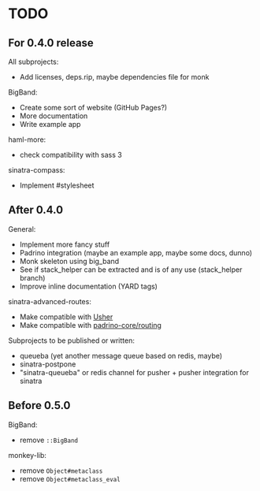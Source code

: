 TODO
====

For 0.4.0 release
-----------------

All subprojects:

* Add licenses, deps.rip, maybe dependencies file for monk

BigBand:

* Create some sort of website (GitHub Pages?)
* More documentation
* Write example app

haml-more:

* check compatibility with sass 3

sinatra-compass:

* Implement #stylesheet

After 0.4.0
-----------

General:

* Implement more fancy stuff
* Padrino integration (maybe an example app, maybe some docs, dunno)
* Monk skeleton using big\_band
* See if stack\_helper can be extracted and is of any use (stack\_helper branch)
* Improve inline documentation (YARD tags)

sinatra-advanced-routes:

* Make compatible with [Usher](http://github.com/joshbuddy/usher)
* Make compatible with [padrino-core/routing](http://github.com/padrino/padrino-framework/issues/issue/46)

Subprojects to be published or written:

* queueba (yet another message queue based on redis, maybe)
* sinatra-postpone
* "sinatra-queueba" or redis channel for pusher + pusher integration for sinatra

Before 0.5.0
------------

BigBand:

* remove `::BigBand`

monkey-lib:

* remove `Object#metaclass`
* remove `Object#metaclass_eval`

